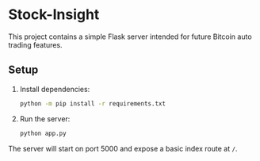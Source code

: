# Stock-Insight

This project contains a simple Flask server intended for future Bitcoin auto trading features.

## Setup

1. Install dependencies:
   ```bash
   python -m pip install -r requirements.txt
   ```

2. Run the server:
   ```bash
   python app.py
   ```

The server will start on port 5000 and expose a basic index route at `/`.
